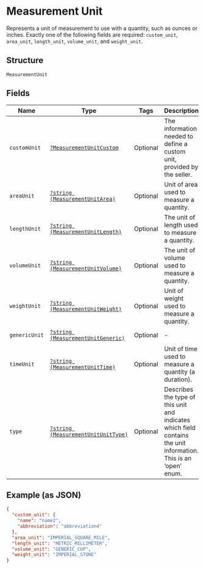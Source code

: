 
# Measurement Unit

Represents a unit of measurement to use with a quantity, such as ounces
or inches. Exactly one of the following fields are required: `custom_unit`,
`area_unit`, `length_unit`, `volume_unit`, and `weight_unit`.

## Structure

`MeasurementUnit`

## Fields

| Name | Type | Tags | Description | Getter | Setter |
|  --- | --- | --- | --- | --- | --- |
| `customUnit` | [`?MeasurementUnitCustom`](/doc/models/measurement-unit-custom.md) | Optional | The information needed to define a custom unit, provided by the seller. | getCustomUnit(): ?MeasurementUnitCustom | setCustomUnit(?MeasurementUnitCustom customUnit): void |
| `areaUnit` | [`?string (MeasurementUnitArea)`](/doc/models/measurement-unit-area.md) | Optional | Unit of area used to measure a quantity. | getAreaUnit(): ?string | setAreaUnit(?string areaUnit): void |
| `lengthUnit` | [`?string (MeasurementUnitLength)`](/doc/models/measurement-unit-length.md) | Optional | The unit of length used to measure a quantity. | getLengthUnit(): ?string | setLengthUnit(?string lengthUnit): void |
| `volumeUnit` | [`?string (MeasurementUnitVolume)`](/doc/models/measurement-unit-volume.md) | Optional | The unit of volume used to measure a quantity. | getVolumeUnit(): ?string | setVolumeUnit(?string volumeUnit): void |
| `weightUnit` | [`?string (MeasurementUnitWeight)`](/doc/models/measurement-unit-weight.md) | Optional | Unit of weight used to measure a quantity. | getWeightUnit(): ?string | setWeightUnit(?string weightUnit): void |
| `genericUnit` | [`?string (MeasurementUnitGeneric)`](/doc/models/measurement-unit-generic.md) | Optional | - | getGenericUnit(): ?string | setGenericUnit(?string genericUnit): void |
| `timeUnit` | [`?string (MeasurementUnitTime)`](/doc/models/measurement-unit-time.md) | Optional | Unit of time used to measure a quantity (a duration). | getTimeUnit(): ?string | setTimeUnit(?string timeUnit): void |
| `type` | [`?string (MeasurementUnitUnitType)`](/doc/models/measurement-unit-unit-type.md) | Optional | Describes the type of this unit and indicates which field contains the unit information. This is an ‘open’ enum. | getType(): ?string | setType(?string type): void |

## Example (as JSON)

```json
{
  "custom_unit": {
    "name": "name2",
    "abbreviation": "abbreviation4"
  },
  "area_unit": "IMPERIAL_SQUARE_MILE",
  "length_unit": "METRIC_MILLIMETER",
  "volume_unit": "GENERIC_CUP",
  "weight_unit": "IMPERIAL_STONE"
}
```

